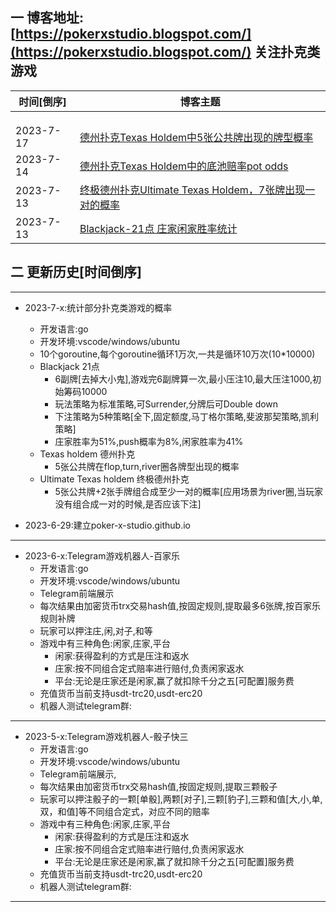 
## 一 博客地址: [https://pokerxstudio.blogspot.com/](https://pokerxstudio.blogspot.com/) 关注扑克类游戏


|时间[倒序]|博客主题|
|---|---|
|||
|||
|||
|2023-7-17|[ 德州扑克Texas Holdem中5张公共牌出现的牌型概率](https://pokerxstudio.blogspot.com/2023/07/texas-holdem5.html)|
|2023-7-14|[德州扑克Texas Holdem中的底池赔率pot odds](https://pokerxstudio.blogspot.com/2023/07/pot-odds.html)|
|2023-7-13|[终极德州扑克Ultimate Texas Holdem，7张牌出现一对的概率](https://pokerxstudio.blogspot.com/2023/07/ultimate-texas-holdem7.html)|
|2023-7-13|[Blackjack-21点 庄家闲家胜率统计](https://pokerxstudio.blogspot.com/2023/07/blackjack-21.html)|

## 二 更新历史[时间倒序]


---
- 2023-7-x:统计部分扑克类游戏的概率
  - 开发语言:go
  - 开发环境:vscode/windows/ubuntu
  - 10个goroutine,每个goroutine循环1万次,一共是循环10万次(10*10000)
  - Blackjack 21点
    - 6副牌[去掉大小鬼],游戏完6副牌算一次,最小压注10,最大压注1000,初始筹码10000
    - 玩法策略为标准策略,可Surrender,分牌后可Double down
    - 下注策略为5种策略[全下,固定额度,马丁格尔策略,斐波那契策略,凯利策略]
    - 庄家胜率为51%,push概率为8%,闲家胜率为41%
  - Texas holdem 德州扑克
    - 5张公共牌在flop,turn,river圈各牌型出现的概率 
  - Ultimate Texas holdem 终极德州扑克 
    - 5张公共牌+2张手牌组合成至少一对的概率[应用场景为river圈,当玩家没有组合成一对的时候,是否应该下注] 
  
- 2023-6-29:建立poker-x-studio.github.io

---
- 2023-6-x:Telegram游戏机器人-百家乐
  - 开发语言:go
  - 开发环境:vscode/windows/ubuntu
  - Telegram前端展示
  - 每次结果由加密货币trx交易hash值,按固定规则,提取最多6张牌,按百家乐规则补牌
  - 玩家可以押注庄,闲,对子,和等
  - 游戏中有三种角色:闲家,庄家,平台
    - 闲家:获得盈利的方式是压注和返水
    - 庄家:按不同组合定式赔率进行赔付,负责闲家返水
    - 平台:无论是庄家还是闲家,赢了就扣除千分之五[可配置]服务费
  - 充值货币当前支持usdt-trc20,usdt-erc20
  - 机器人测试telegram群: 

--- 
- 2023-5-x:Telegram游戏机器人-骰子快三
  - 开发语言:go
  - 开发环境:vscode/windows/ubuntu
  - Telegram前端展示,
  - 每次结果由加密货币trx交易hash值,按固定规则,提取三颗骰子
  - 玩家可以押注骰子的一颗[单骰],两颗[对子],三颗[豹子],三颗和值[大,小,单,双，和值]等不同组合定式，对应不同的赔率
  - 游戏中有三种角色:闲家,庄家,平台
    - 闲家:获得盈利的方式是压注和返水
    - 庄家:按不同组合定式赔率进行赔付,负责闲家返水
    - 平台:无论是庄家还是闲家,赢了就扣除千分之五[可配置]服务费
  - 充值货币当前支持usdt-trc20,usdt-erc20
  - 机器人测试telegram群: 

---